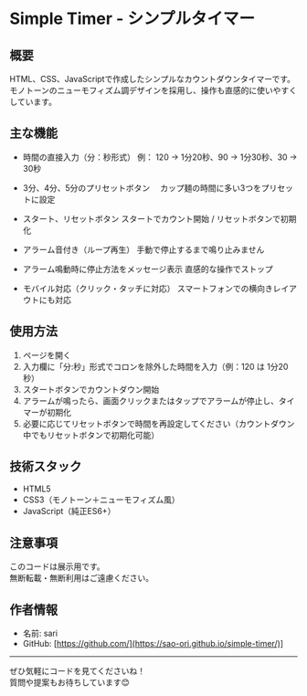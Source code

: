 # Simple Timer - シンプルタイマー

## 概要
HTML、CSS、JavaScriptで作成したシンプルなカウントダウンタイマーです。  
モノトーンのニューモフィズム調デザインを採用し、操作も直感的に使いやすくしています。

## 主な機能

- 時間の直接入力（分：秒形式）
  例： 120 → 1分20秒、90 → 1分30秒、30 → 30秒
  
- 3分、4分、5分のプリセットボタン
　カップ麺の時間に多い3つをプリセットに設定

- スタート、リセットボタン
  スタートでカウント開始 / リセットボタンで初期化
  
- アラーム音付き（ループ再生）
  手動で停止するまで鳴り止みません
  
- アラーム鳴動時に停止方法をメッセージ表示
  直感的な操作でストップ
  
- モバイル対応（クリック・タッチに対応）
  スマートフォンでの横向きレイアウトにも対応


## 使用方法

1. ページを開く
2. 入力欄に「分:秒」形式でコロンを除外した時間を入力（例：120 は 1分20秒）
3. スタートボタンでカウントダウン開始
4. アラームが鳴ったら、画面クリックまたはタップでアラームが停止し、タイマーが初期化
5. 必要に応じてリセットボタンで時間を再設定してください（カウントダウン中でもリセットボタンで初期化可能）


## 技術スタック
- HTML5
- CSS3（モノトーン＋ニューモフィズム風）
- JavaScript（純正ES6+）


## 注意事項
このコードは展示用です。  
無断転載・無断利用はご遠慮ください。

## 作者情報
- 名前: sari
- GitHub: [https://github.com/](https://sao-ori.github.io/simple-timer/)]

---

ぜひ気軽にコードを見てくださいね！  
質問や提案もお待ちしています😊

